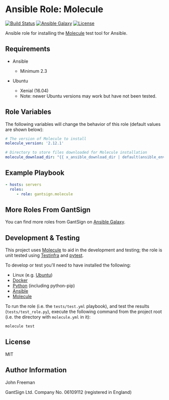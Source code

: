 Ansible Role: Molecule
======================

[![Build Status](https://travis-ci.org/gantsign/ansible-role-molecule.svg?branch=master)](https://travis-ci.org/gantsign/ansible-role-molecule)
[![Ansible Galaxy](https://img.shields.io/badge/ansible--galaxy-gantsign.molecule-blue.svg)](https://galaxy.ansible.com/gantsign/molecule)
[![License](https://img.shields.io/badge/license-MIT-blue.svg)](https://raw.githubusercontent.com/gantsign/ansible-role-molecule/master/LICENSE)

Ansible role for installing the [Molecule](https://molecule.readthedocs.io) test tool for Ansible.

Requirements
------------

* Ansible

    * Minimum 2.3

* Ubuntu

    * Xenial (16.04)
    * Note: newer Ubuntu versions may work but have not been tested.

Role Variables
--------------

The following variables will change the behavior of this role (default values
are shown below):

```yaml
# The version of Molecule to install
molecule_version: '2.12.1'

# Directory to store files downloaded for Molecule installation
molecule_download_dir: "{{ x_ansible_download_dir | default(ansible_env.HOME + '/.ansible/tmp/downloads') }}"
```

Example Playbook
----------------

```yaml
- hosts: servers
  roles:
     - role: gantsign.molecule
```

More Roles From GantSign
------------------------

You can find more roles from GantSign on
[Ansible Galaxy](https://galaxy.ansible.com/gantsign).

Development & Testing
---------------------

This project uses [Molecule](http://molecule.readthedocs.io/) to aid in the
development and testing; the role is unit tested using
[Testinfra](http://testinfra.readthedocs.io/) and
[pytest](http://docs.pytest.org/).

To develop or test you'll need to have installed the following:

* Linux (e.g. [Ubuntu](http://www.ubuntu.com/))
* [Docker](https://www.docker.com/)
* [Python](https://www.python.org/) (including python-pip)
* [Ansible](https://www.ansible.com/)
* [Molecule](http://molecule.readthedocs.io/)

To run the role (i.e. the `tests/test.yml` playbook), and test the results
(`tests/test_role.py`), execute the following command from the project root
(i.e. the directory with `molecule.yml` in it):

```bash
molecule test
```

License
-------

MIT

Author Information
------------------

John Freeman

GantSign Ltd.
Company No. 06109112 (registered in England)

